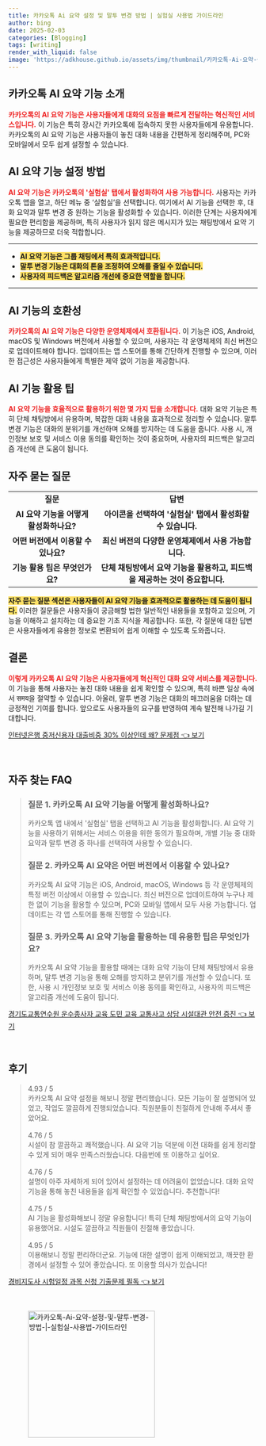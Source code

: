 ```yaml
---
title: 카카오톡 Ai 요약 설정 및 말투 변경 방법 | 실험실 사용법 가이드라인
author: bing
date: 2025-02-03
categories: [Blogging]
tags: [writing]
render_with_liquid: false
image: 'https://adkhouse.github.io/assets/img/thumbnail/카카오톡-Ai-요약-설정-및-말투-변경-방법-|-실험실-사용법-가이드라인.webp'
---
```



<h2 id='카카오톡_AI_요약_기능_소개'>카카오톡 AI 요약 기능 소개</h2>

<p><b><span style="color: #ee2323;">카카오톡의 AI 요약 기능은 사용자들에게 대화의 요점을 빠르게 전달하는 혁신적인 서비스입니다.</span></b> 이 기능은 특히 장시간 카카오톡에 접속하지 못한 사용자들에게 유용합니다. 카카오톡의 AI 요약 기능은 사용자들이 놓친 대화 내용을 간편하게 정리해주며, PC와 모바일에서 모두 쉽게 설정할 수 있습니다.</p>

<h2 id='AI_요약_기능_설정_방법'>AI 요약 기능 설정 방법</h2>

<p><b><span style="color: #ee2323;">AI 요약 기능은 카카오톡의 '실험실' 탭에서 활성화하여 사용 가능합니다.</span></b> 사용자는 카카오톡 앱을 열고, 하단 메뉴 중 ‘실험실’을 선택합니다. 여기에서 AI 기능을 선택한 후, 대화 요약과 말투 변경 중 원하는 기능을 활성화할 수 있습니다. 이러한 단계는 사용자에게 필요한 편리함을 제공하며, 특히 사용자가 읽지 않은 메시지가 있는 채팅방에서 요약 기능을 제공하므로 더욱 적합합니다.</p>

<hr />

<ul>
    <li><b><span style="background-color: #ffe066;">AI 요약 기능은 그룹 채팅에서 특히 효과적입니다.</span></b></li>
    <li><b><span style="background-color: #ffe066;">말투 변경 기능은 대화의 톤을 조정하여 오해를 줄일 수 있습니다.</span></b></li>
    <li><b><span style="background-color: #ffe066;">사용자의 피드백은 알고리즘 개선에 중요한 역할을 합니다.</span></b></li>
</ul>

<hr />

<h2 id='AI_기능의_호환성'>AI 기능의 호환성</h2>

<p><b><span style="color: #ee2323;">카카오톡의 AI 요약 기능은 다양한 운영체제에서 호환됩니다.</span></b> 이 기능은 iOS, Android, macOS 및 Windows 버전에서 사용할 수 있으며, 사용자는 각 운영체제의 최신 버전으로 업데이트해야 합니다. 업데이트는 앱 스토어를 통해 간단하게 진행할 수 있으며, 이러한 접근성은 사용자들에게 특별한 제약 없이 기능을 제공합니다.</p>

<h2 id='AI_기능_활용_팁'>AI 기능 활용 팁</h2>

<p><b><span style="color: #ee2323;">AI 요약 기능을 효율적으로 활용하기 위한 몇 가지 팁을 소개합니다.</span></b> 대화 요약 기능은 특히 단체 채팅방에서 유용하며, 복잡한 대화 내용을 효과적으로 정리할 수 있습니다. 말투 변경 기능은 대화의 분위기를 개선하며 오해를 방지하는 데 도움을 줍니다. 사용 시, 개인정보 보호 및 서비스 이용 동의를 확인하는 것이 중요하며, 사용자의 피드백은 알고리즘 개선에 큰 도움이 됩니다.</p>

<h2 id='자주_묻는_질문'>자주 묻는 질문</h2>

<table>
    <tr>
        <td style="text-align: center; height: 17px;"><b>질문</b></td>
        <td style="text-align: center; height: 17px;"><b>답변</b></td>
    </tr>
    <tr>
        <td style="text-align: center; height: 17px;"><b>AI 요약 기능을 어떻게 활성화하나요?</b></td>
        <td style="text-align: center; height: 17px;"><b>아이콘을 선택하여 '실험실' 탭에서 활성화할 수 있습니다.</b></td>
    </tr>
    <tr>
        <td style="text-align: center; height: 17px;"><b>어떤 버전에서 이용할 수 있나요?</b></td>
        <td style="text-align: center; height: 17px;"><b>최신 버전의 다양한 운영체제에서 사용 가능합니다.</b></td>
    </tr>
    <tr>
        <td style="text-align: center; height: 17px;"><b>기능 활용 팁은 무엇인가요?</b></td>
        <td style="text-align: center; height: 17px;"><b>단체 채팅방에서 요약 기능을 활용하고, 피드백을 제공하는 것이 중요합니다.</b></td>
    </tr>
</table>

<p><b><span style="background-color: #ffe066;">자주 묻는 질문 섹션은 사용자들이 AI 요약 기능을 효과적으로 활용하는 데 도움이 됩니다.</span></b> 이러한 질문들은 사용자들이 궁금해할 법한 일반적인 내용들을 포함하고 있으며, 기능을 이해하고 설치하는 데 중요한 기초 지식을 제공합니다. 또한, 각 질문에 대한 답변은 사용자들에게 유용한 정보로 변환되어 쉽게 이해할 수 있도록 도와줍니다.</p>

<h2 id='결론'>결론</h2>

<p><b><span style="color: #ee2323;">이렇게 카카오톡 AI 요약 기능은 사용자들에게 혁신적인 대화 요약 서비스를 제공합니다.</span></b> 이 기능을 통해 사용자는 놓친 대화 내용을 쉽게 확인할 수 있으며, 특히 바쁜 일상 속에서 समय을 절약할 수 있습니다. 아울러, 말투 변경 기능은 대화의 매끄러움을 더하는 데 긍정적인 기여를 합니다. 앞으로도 사용자들의 요구를 반영하여 계속 발전해 나가길 기대합니다.</p>


<p><a class="click-button" title="인터넷은행 중저신용자 대출비중 30% 이상인데 왜? 문제점" href="https://adkhouse.github.io/posts/%EC%9D%B8%ED%84%B0%EB%84%B7%EC%9D%80%ED%96%89-%EC%A4%91%EC%A0%80%EC%8B%A0%EC%9A%A9%EC%9E%90-%EB%8C%80%EC%B6%9C%EB%B9%84%EC%A4%91-30-%EC%9D%B4%EC%83%81%EC%9D%B8%EB%8D%B0-%EC%99%9C-%EB%AC%B8%EC%A0%9C%EC%A0%90/" rel="dofollow">인터넷은행 중저신용자 대출비중 30% 이상인데 왜? 문제점 👈 보기</a></p><br>
<h2 id='자주_찾는_FAQ'>자주 찾는 FAQ</h2>
<div itemscope="" itemtype="https://schema.org/FAQPage"> 
<blockquote> 
<div itemscope="" itemprop="mainEntity" itemtype="https://schema.org/Question"> 
<h3 itemprop="name">질문 1. 카카오톡 AI 요약 기능을 어떻게 활성화하나요?</h3> 
<div itemscope="" itemprop="acceptedAnswer" itemtype="https://schema.org/Answer"> 
<span itemprop="text"> 
<p>카카오톡 앱 내에서 '실험실' 탭을 선택하고 AI 기능을 활성화합니다. AI 요약 기능을 사용하기 위해서는 서비스 이용을 위한 동의가 필요하며, 개별 기능 중 대화 요약과 말투 변경 중 하나를 선택하여 사용할 수 있습니다.</p> 
</span> 
</div> 
</div> 

<div itemscope="" itemprop="mainEntity" itemtype="https://schema.org/Question"> 
<h3 itemprop="name">질문 2. 카카오톡 AI 요약은 어떤 버전에서 이용할 수 있나요?</h3> 
<div itemscope="" itemprop="acceptedAnswer" itemtype="https://schema.org/Answer"> 
<span itemprop="text"> 
<p>카카오톡 AI 요약 기능은 iOS, Android, macOS, Windows 등 각 운영체제의 특정 버전 이상에서 이용할 수 있습니다. 최신 버전으로 업데이트하여 누구나 제한 없이 기능을 활용할 수 있으며, PC와 모바일 앱에서 모두 사용 가능합니다. 업데이트는 각 앱 스토어를 통해 진행할 수 있습니다.</p> 
</span> 
</div> 
</div> 

<div itemscope="" itemprop="mainEntity" itemtype="https://schema.org/Question"> 
<h3 itemprop="name">질문 3. 카카오톡 AI 요약 기능을 활용하는 데 유용한 팁은 무엇인가요?</h3> 
<div itemscope="" itemprop="acceptedAnswer" itemtype="https://schema.org/Answer"> 
<span itemprop="text"> 
<p>카카오톡 AI 요약 기능을 활용할 때에는 대화 요약 기능이 단체 채팅방에서 유용하며, 말투 변경 기능을 통해 오해를 방지하고 분위기를 개선할 수 있습니다. 또한, 사용 시 개인정보 보호 및 서비스 이용 동의를 확인하고, 사용자의 피드백은 알고리즘 개선에 도움이 됩니다.</p> 
</span> 
</div> 
</div> 
</blockquote> 
</div>
<p><a class="click-button" title="경기도교통연수원 운수종사자 교육 도민 교육 교통사고 상담 시설대관 안전 증진" href="https://adkhouse.github.io/posts/%EA%B2%BD%EA%B8%B0%EB%8F%84%EA%B5%90%ED%86%B5%EC%97%B0%EC%88%98%EC%9B%90-%EC%9A%B4%EC%88%98%EC%A2%85%EC%82%AC%EC%9E%90-%EA%B5%90%EC%9C%A1-%EB%8F%84%EB%AF%BC-%EA%B5%90%EC%9C%A1-%EA%B5%90%ED%86%B5%EC%82%AC%EA%B3%A0-%EC%83%81%EB%8B%B4-%EC%8B%9C%EC%84%A4%EB%8C%80%EA%B4%80-%EC%95%88%EC%A0%84-%EC%A6%9D%EC%A7%84/" rel="dofollow">경기도교통연수원 운수종사자 교육 도민 교육 교통사고 상담 시설대관 안전 증진 👈 보기</a></p><br>
<h2 id='후기'>후기</h2>
<div itemscope itemtype="https://schema.org/Product">
  <blockquote>
  <div itemprop="review" itemscope itemtype="https://schema.org/Review">
      <div itemprop="reviewRating" itemscope itemtype="https://schema.org/Rating"> <span itemprop="ratingValue">4.93</span> / <span itemprop="bestRating">5</span> </div>
      <span itemprop="reviewBody">카카오톡 AI 요약 설정을 해보니 정말 편리했습니다. 모든 기능이 잘 설명되어 있었고, 작업도 깔끔하게 진행되었습니다. 직원분들이 친절하게 안내해 주셔서 좋았어요.</span>
  </div>
  <br>
  <div itemprop="review" itemscope itemtype="https://schema.org/Review">
      <div itemprop="reviewRating" itemscope itemtype="https://schema.org/Rating"> <span itemprop="ratingValue">4.76</span> / <span itemprop="bestRating">5</span> </div>
      <span itemprop="reviewBody">시설이 참 깔끔하고 쾌적했습니다. AI 요약 기능 덕분에 이전 대화를 쉽게 정리할 수 있게 되어 매우 만족스러웠습니다. 다음번에 또 이용하고 싶어요.</span>
  </div>
  <br>
  <div itemprop="review" itemscope itemtype="https://schema.org/Review">
      <div itemprop="reviewRating" itemscope itemtype="https://schema.org/Rating"> <span itemprop="ratingValue">4.76</span> / <span itemprop="bestRating">5</span> </div>
      <span itemprop="reviewBody">설명이 아주 자세하게 되어 있어서 설정하는 데 어려움이 없었습니다. 대화 요약 기능을 통해 놓친 내용들을 쉽게 확인할 수 있었습니다. 추천합니다!</span>
  </div>
  <br>
  <div itemprop="review" itemscope itemtype="https://schema.org/Review">
      <div itemprop="reviewRating" itemscope itemtype="https://schema.org/Rating"> <span itemprop="ratingValue">4.75</span> / <span itemprop="bestRating">5</span> </div>
      <span itemprop="reviewBody">AI 기능을 활성화해보니 정말 유용합니다! 특히 단체 채팅방에서의 요약 기능이 유용했어요. 시설도 깔끔하고 직원들이 친절해 좋았습니다.</span>
  </div>
  <br>
  <div itemprop="review" itemscope itemtype="https://schema.org/Review">
      <div itemprop="reviewRating" itemscope itemtype="https://schema.org/Rating"> <span itemprop="ratingValue">4.95</span> / <span itemprop="bestRating">5</span> </div>
      <span itemprop="reviewBody">이용해보니 정말 편리하더군요. 기능에 대한 설명이 쉽게 이해되었고, 깨끗한 환경에서 설정할 수 있어 좋았습니다. 또 이용할 의사가 있습니다!</span>
  </div>
  </blockquote>
</div>
<p><a class="click-button" title="경비지도사 시험일정 과목 신청 기출문제 필독" href="https://adkhouse.github.io/posts/%EA%B2%BD%EB%B9%84%EC%A7%80%EB%8F%84%EC%82%AC-%EC%8B%9C%ED%97%98%EC%9D%BC%EC%A0%95-%EA%B3%BC%EB%AA%A9-%EC%8B%A0%EC%B2%AD-%EA%B8%B0%EC%B6%9C%EB%AC%B8%EC%A0%9C-%ED%95%84%EB%8F%85/" rel="dofollow">경비지도사 시험일정 과목 신청 기출문제 필독 👈 보기</a></p><br>
<figure class="image"><img src="https://adkhouse.github.io/assets/img/thumbnail/카카오톡-Ai-요약-설정-및-말투-변경-방법-|-실험실-사용법-가이드라인.webp" alt="카카오톡-Ai-요약-설정-및-말투-변경-방법-|-실험실-사용법-가이드라인" width="256" height="256"></figure>